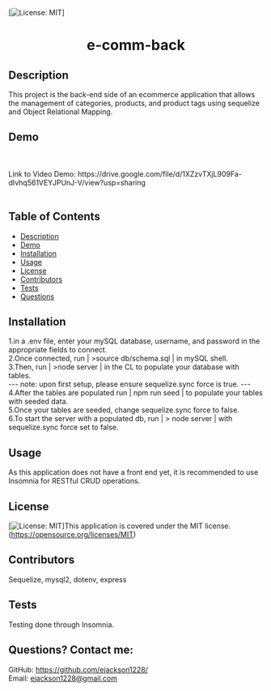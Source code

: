  [![License: MIT](https://img.shields.io/badge/License-MIT-yellow.svg)] 
# <h1 align="center">e-comm-back</h1>

## Description
This project is the back-end side of an ecommerce application that allows the management of categories, products, and product tags using sequelize and Object Relational Mapping.

## Demo
<br>
<br> 
Link to Video Demo: https://drive.google.com/file/d/1XZzvTXjL909Fa-dIvhq561VEYJPUnJ-V/view?usp=sharing
<br>
<br>
  
## Table of Contents
  - [Description](#description)
  - [Demo](#demo)
  - [Installation](#installation)
  - [Usage](#usage)
  - [License](#license)
  - [Contributors](#contributors)
  - [Tests](#tests)
  - [Questions](#questions)

## Installation
1.in a .env file, enter your mySQL database, username, and password in the appropriate fields to connect. <br>
2.Once connected, run | >source db/schema.sql | in mySQL shell. <br>
3.Then, run | >node server | in the CL to populate your database with tables. <br>
    --- note: upon first setup, please ensure sequelize.sync force is true. --- <br>
4.After the tables are populated run | npm run seed | to populate your tables with seeded data. <br>
5.Once your tables are seeded, change sequelize.sync force to false. <br>
6.To start the server with a populated db, run | > node server | with sequelize.sync force set to false. <br>

## Usage
As this application does not have a front end yet, it is recommended to use Insomnia for RESTful CRUD operations. 

## License
[![License: MIT](https://img.shields.io/badge/License-MIT-yellow.svg)]This application is covered under the MIT license. (https://opensource.org/licenses/MIT)

## Contributors
Sequelize, mysql2, dotenv, express

## Tests
Testing done through Insomnia.

## Questions? Contact me:
GitHub: https://github.com/ejackson1228/ <br>
Email: ejackson1228@gmail.com

